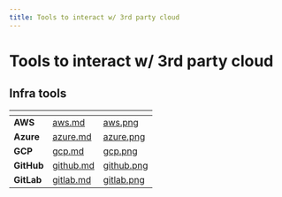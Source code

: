 ```yaml
---
title: Tools to interact w/ 3rd party cloud
---
```

# Tools to interact w/ 3rd party cloud

## Infra tools

<table data-card-size="large" data-view="cards">
   <thead>
      <tr>
         <th></th>
         <th data-hidden data-card-target data-type="content-ref"></th>
         <th data-hidden data-card-cover data-type="files"></th>
      </tr>
   </thead>
   <tbody>
      <tr>
         <td><strong>AWS</strong></td>
         <td><a href="aws.md">aws.md</a></td>
         <td><a href="../../../.gitbook/assets/aws.png">aws.png</a></td>
      </tr>
      <tr>
         <td><strong>Azure</strong></td>
         <td><a href="azure.md">azure.md</a></td>
         <td><a href="../../../.gitbook/assets/azure.png">azure.png</a></td>
      </tr>
      <tr>
         <td><strong>GCP</strong></td>
         <td><a href="gcp.md">gcp.md</a></td>
         <td><a href="../../../.gitbook/assets/gcp.png">gcp.png</a></td>
      </tr>
      <tr>
         <td><strong>GitHub</strong></td>
         <td><a href="github.md">github.md</a></td>
         <td><a href="../../../.gitbook/assets/github.png">github.png</a></td>
      </tr>
      <tr>
         <td><strong>GitLab</strong></td>
         <td><a href="gitlab.md">gitlab.md</a></td>
         <td><a href="../../../.gitbook/assets/gitlab.png">gitlab.png</a></td>
      </tr>
   </tbody>
</table>
